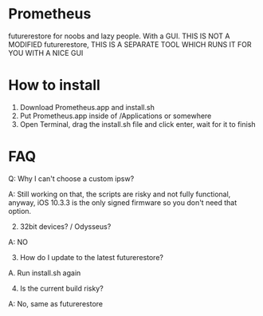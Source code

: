 # Prometheus
futurerestore for noobs and lazy people. With a GUI. THIS IS NOT A MODIFIED futurerestore, THIS IS A SEPARATE TOOL WHICH RUNS IT FOR YOU WITH A NICE GUI

# How to install

1. Download Prometheus.app and install.sh
2. Put Prometheus.app inside of /Applications or somewhere
3. Open Terminal, drag the install.sh file and click enter, wait for it to finish

# FAQ

Q: Why I can't choose a custom ipsw?

A: Still working on that, the scripts are risky and not fully functional, anyway, iOS 10.3.3 is the only signed firmware so you don't need that option. 

2. 32bit devices? / Odysseus?

A: NO

3. How do I update to the latest futurerestore?

A. Run install.sh again

4. Is the current build risky?

A: No, same as futurerestore
